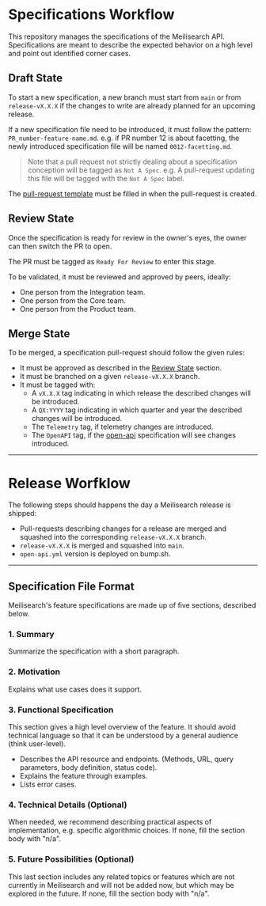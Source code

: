 # Specifications Workflow

This repository manages the specifications of the Meilisearch API. Specifications are meant to describe the expected behavior on a high level and point out identified corner cases.

## Draft State

To start a new specification, a new branch must start from `main` or from `release-vX.X.X` if the changes to write are already planned for an upcoming release.

If a new specification file need to be introduced, it must follow the pattern: `PR_number-feature-name.md`. e.g. if PR number 12 is about facetting, the newly introduced specification file will be named `0012-facetting.md`.

> Note that a pull request not strictly dealing about a specification conception will be tagged as `Not A Spec`. e.g. A pull-request updating this file will be tagged with the `Not A Spec` label.

The [pull-request template](pull_request_template.md) must be filled in when the pull-request is created.

## Review State

Once the specification is ready for review in the owner's eyes, the owner can then switch the PR to open.

The PR must be tagged as `Ready For Review` to enter this stage.

To be validated, it must be reviewed and approved by peers, ideally:

- One person from the Integration team.
- One person from the Core team.
- One person from the Product team.

## Merge State

To be merged, a specification pull-request should follow the given rules:

- It must be approved as described in the [Review State](#review-state) section.
- It must be branched on a given `release-vX.X.X` branch.
- It must be tagged with:
  - A `vX.X.X` tag indicating in which release the described changes will be introduced.
  - A `QX:YYYY` tag indicating in which quarter and year the described changes will be introduced.
  - The `Telemetry` tag, if telemetry changes are introduced.
  - The `OpenAPI` tag, if the [open-api](open-api.yaml) specification will see changes introduced.

---

# Release Worfklow

The following steps should happens the day a Meilisearch release is shipped:

- Pull-requests describing changes for a release are merged and squashed into the corresponding `release-vX.X.X` branch.
- `release-vX.X.X` is merged and squashed into `main`.
- `open-api.yml` version is deployed on bump.sh.

---

## Specification File Format

Meilisearch's feature specifications are made up of five sections, described below.

### 1. Summary

Summarize the specification with a short paragraph.

### 2. Motivation

Explains what use cases does it support.

### 3. Functional Specification

This section gives a high level overview of the feature. It should avoid technical language so that it can be understood by a general audience (think user-level).

- Describes the API resource and endpoints. (Methods, URL, query parameters, body definition, status code).
- Explains the feature through examples.
- Lists error cases.

### 4. Technical Details (Optional)

When needed, we recommend describing practical aspects of implementation, e.g. specific algorithmic choices. If none, fill the section body with "n/a".

### 5. Future Possibilities (Optional)

This last section includes any related topics or features which are not currently in Meilisearch and will not be added now, but which may be explored in the future. If none, fill the section body with "n/a".
